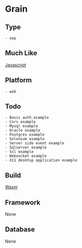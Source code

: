 # Grain

## Type
	- oop
## Much Like
[Javascript](JAVASCRIPT.md)
## Platform
	- web
## Todo
	- Basic auth example
	- Cors example
	- Mysql example
	- Oracle example
	- Postgres example
	- Selenium example
	- Server side event example
	- Sqlserver example
	- Ssl example
	- Websocket example
	- X11 desktop application example
## Build
[Wasm](https://github.com/bearddan2000?tab=repositories&q=grain+wasm&type=&language=&sort=)
## Framework
None
## Database
None